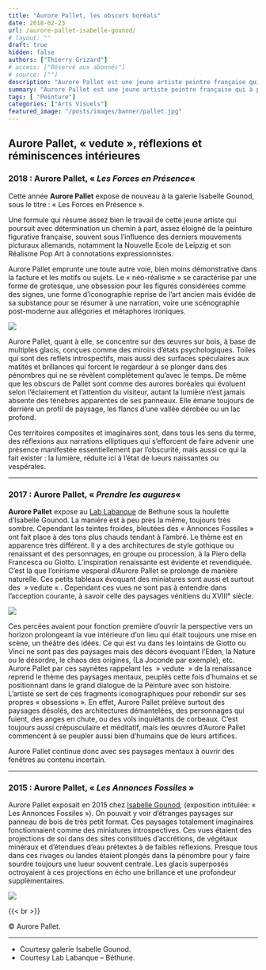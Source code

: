 ```yaml
---
title: "Aurore Pallet, les obscurs boréals"
date: 2018-02-23
url: /aurore-pallet-isabelle-gounod/
# layout: ""
draft: true
hidden: false
authors: ["Thierry Grizard"]
# access: ["Réservé aux abonnés"]
# source: [""]
description: "Aurore Pallet est une jeune artiste peintre française qui à partir de glacis complexes et miroitant travaille sur l'obscurité, les pénombres et la lumière qui en émane. Son œuvre est dans tous les sens un objet de réflexions"
summary: "Aurore Pallet est une jeune artiste peintre française qui à partir de glacis complexes et miroitant travaille sur l'obscurité, les pénombres et la lumière qui en émane. Son œuvre est dans tous les sens un objet de réflexions"
tags: [ "Peinture"]
categories: ["Arts Visuels"]
featured_image: "/posts/images/banner/pallet.jpg"
---
```

## Aurore Pallet, « vedute », réflexions et réminiscences intérieures

### 2018 : Aurore Pallet, « *Les Forces en Présence*«

Cette année **Aurore Pallet** expose de nouveau à la galerie Isabelle Gounod, sous le titre : « Les Forces en Présence ».

Une formule qui résume assez bien le travail de cette jeune artiste qui poursuit avec détermination un chemin à part, assez éloigné de la peinture figurative française, souvent sous l’influence des derniers mouvements picturaux allemands, notamment la Nouvelle Ecole de Leipzig et son Réalisme Pop Art à connotations expressionnistes.

Aurore Pallet emprunte une toute autre voie, bien moins démonstrative dans la facture et les motifs ou sujets. Le « néo-réalisme » se caractérise par une forme de grotesque, une obsession pour les figures considérées comme des signes, une forme d’iconographie reprise de l’art ancien mais évidée de sa substance pour se résumer à une narration, voire une scénographie post-moderne aux allégories et métaphores ironiques.

![](/posts/images/pallet/aurore-pallet-peinture-artiste-peintre-4-1030x747.jpg)

Aurore Pallet, quant à elle, se concentre sur des œuvres sur bois, à base de multiples glacis, conçues comme des miroirs d’états psychologiques. Toiles qui sont des reflets introspectifs, mais aussi des surfaces spéculaires aux matités et brillances qui forcent le regardeur à se plonger dans des pénombres qui ne se révèlent complètement qu’avec le temps. De même que les obscurs de Pallet sont comme des aurores boréales qui évoluent selon l’éclairement et l’attention du visiteur, autant la lumière n’est jamais absente des ténèbres apparentes de ses panneaux. Elle émane toujours de derrière un profil de paysage, les flancs d’une vallée dérobée ou un lac profond.

Ces territoires composites et imaginaires sont, dans tous les sens du terme, des réflexions aux narrations elliptiques qui s’efforcent de faire advenir une présence manifestée essentiellement par l’obscurité, mais aussi ce qui la fait exister : la lumière, réduite ici à l’état de lueurs naissantes ou vespérales.

---

### 2017 : Aurore Pallet, « *Prendre les augures*«

**Aurore Pallet** expose au [Lab Labanque](http://www.lab-labanque.fr/?ref=artefields.net) de Bethune sous la houlette d’Isabelle Gounod. La manière est à peu près la même, toujours très sombre. Cependant les teintes froides, bleutées des « Annonces Fossiles » ont fait place à des tons plus chauds tendant à l’ambré. Le thème est en apparence très différent. Il y a des architectures de style gothique ou renaissant et des personnages, en groupe ou procession, à la Piero della Francesca ou Giotto. L’inspiration renaissante est évidente et revendiquée. C’est là que l’onirisme vesperal d’Aurore Pallet se prolonge de manière naturelle. Ces petits tableaux évoquant des miniatures sont aussi et surtout des  » vedute « . Cependant ces vues ne sont pas à entendre dans l’acception courante, à savoir celle des paysages vénitiens du XVIII° siècle.

![](/posts/images/pallet/aurore-pallet-peinture-artiste-peintre-3-1030x602.jpg)

Ces percées avaient pour fonction première d’ouvrir la perspective vers un horizon prolongeant la vue intérieure d’un lieu qui était toujours une mise en scène, un théâtre des idées. Ce qui est vu dans les lointains de Giotto ou Vinci ne sont pas des paysages mais des décors évoquant l’Eden, la Nature ou le désordre, le chaos des origines, (La Joconde par exemple), etc.
Aurore Pallet par ces saynètes rappelant les  » vedute  » de la renaissance reprend le thème des paysages mentaux, peuplés cette fois d’humains et se positionnant dans le grand dialogue de la Peinture avec son histoire. L’artiste se sert de ces fragments iconographiques pour rebondir sur ses propres « obsessions ». En effet, Aurore Pallet prélève surtout des paysages désolés, des architectures démantelées, des personnages qui fuient, des anges en chute, ou des vols inquiétants de corbeaux. C’est toujours aussi crépusculaire et méditatif, mais les œuvres d’Aurore Pallet commencent à se peupler aussi bien d’humains que de leurs artifices.

Aurore Pallet continue donc avec ses paysages mentaux à ouvrir des fenêtres au contenu incertain.

---

### 2015 : Aurore Pallet, « *Les Annonces Fossiles* »

Aurore Pallet exposait en 2015 chez [Isabelle Gounod](http://galerie-gounod.com/?ref=artefields.net), (exposition intitulée: « Les Annonces Fossiles »). On pouvait y voir d’étranges paysages sur panneau de bois de très petit format. Ces paysages totalement imaginaires fonctionnaient comme des miniatures introspectives. Ces vues étaient des projections de soi dans des sites constitués d’accrétions, de végétaux minéraux et d’étendues d’eau prétextes à de faibles reflexions. Presque tous dans ces rivages ou landes étaient plongés dans la pénombre pour y faire sourdre toujours une lueur souvent centrale. Les glacis superposés octroyaient à ces projections en écho une brillance et une profondeur supplémentaires.

![](/posts/images/pallet/aurore-pallet-peinture-artiste-peintre-2-1030x733.jpg)

{{< br >}}

© Aurore Pallet.

---

* Courtesy galerie Isabelle Gounod.
* Courtesy Lab Labanque – Béthune.